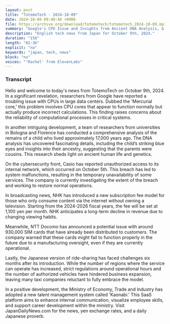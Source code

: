 ```yaml
---
layout: post
title: "TotemoTech - 2024-10-09"
date: 2024-10-09 09:40:46 +0900
file: https://archive.org/download/totemotech/totemotech_2024-10-09.mp3
summary: "Google's CPU Issue and Insights from Ancient DNA Analysis, & more…"
description: "English tech news from Japan for October 9th, 2024."
duration: "156"
length: "02:36"
explicit: "no"
keywords: "japan, tech, news"
block: "no"
voices: "'Rachel' from ElevenLabs"
---
```


### Transcript

Hello and welcome to today's news from TotemoTech on October 9th, 2024. In a significant revelation, researchers from Google have reported a troubling issue with CPUs in large data centers. Dubbed the 'Mercurial core,' this problem involves CPU cores that appear to function normally but actually produce incorrect calculations. This finding raises concerns about the reliability of computational processes in critical systems.

In another intriguing development, a team of researchers from universities in Bologna and Florence has conducted a comprehensive analysis of the remains of a child who lived approximately 17,000 years ago. The DNA analysis has uncovered fascinating details, including the child’s striking blue eyes and insights into their ancestry, suggesting that the parents were cousins. This research sheds light on ancient human life and genetics.

On the cybersecurity front, Casio has reported unauthorized access to its internal network, which occurred on October 5th. This breach has led to system malfunctions, resulting in the temporary unavailability of some services. The company is currently investigating the extent of the breach and working to restore normal operations.

In broadcasting news, NHK has introduced a new subscription fee model for those who only consume content via the internet without owning a television. Starting from the 2024-2026 fiscal years, the fee will be set at 1,100 yen per month. NHK anticipates a long-term decline in revenue due to changing viewing habits.

Meanwhile, NTT Docomo has announced a potential issue with around 930,000 SIM cards that have already been distributed to customers. The company warned that these cards might fail to function properly in the future due to a manufacturing oversight, even if they are currently operational.

Lastly, the Japanese version of ride-sharing has faced challenges six months after its introduction. While the number of regions where the service can operate has increased, strict regulations around operational hours and the number of authorized vehicles have hindered business expansion, leaving many taxi companies reluctant to fully embrace the model. 

In a positive development, the Ministry of Economy, Trade and Industry has adopted a new talent management system called 'Kaonabi.' This SaaS platform aims to enhance internal communication, visualize employee skills, and support career development within the ministry.   Visit JapanDailyNews.com for the news, yen exchange rates, and a daily Japanese proverb.
